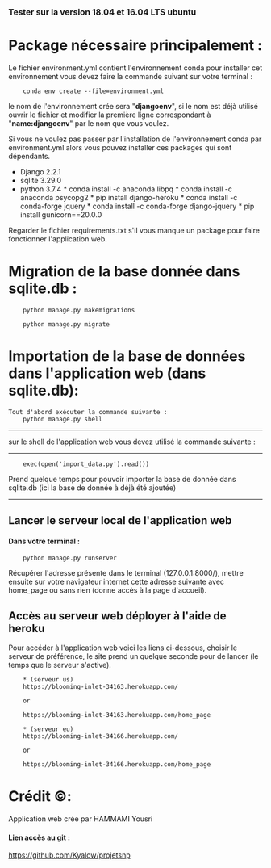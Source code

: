 ### Tester sur la version 18.04 et 16.04 LTS ubuntu

# Package nécessaire principalement : 
Le fichier environment.yml contient l'environnement conda pour installer cet environnement vous devez faire la commande suivant sur votre terminal :

		conda env create --file=environment.yml

le nom de l'environnement crée sera "**djangoenv**", si le nom est déjà utilisé ouvrir le fichier et modifier la première ligne correspondant à "**name:djangoenv**" par le nom que vous voulez.

Si vous ne voulez pas passer par l'installation de l'environnement conda par environment.yml alors vous pouvez installer ces packages qui sont dépendants.

* Django 2.2.1	
* sqlite 3.29.0
* python 3.7.4
		* conda install -c anaconda libpq
		* conda install -c anaconda psycopg2
		* pip install django-heroku
		* conda install -c conda-forge jquery
		* conda install -c conda-forge django-jquery
		* pip install gunicorn==20.0.0

Regarder le fichier requirements.txt s'il vous manque un package pour faire fonctionner l'application web. 


# Migration de la base donnée dans sqlite.db :

		python manage.py makemigrations

		python manage.py migrate


# Importation de la base de données dans l'application web (dans sqlite.db):

	Tout d'abord exécuter la commande suivante :
		python manage.py shell 
***

sur le shell de l'application web vous devez utilisé la commande suivante :

***
		exec(open('import_data.py').read())
Prend quelque temps pour pouvoir importer la base de donnée dans sqlite.db (ici la base de donnée à déjà été ajoutée)

*** 

## Lancer le serveur local de l'application web 

#### Dans votre terminal :
		
		python manage.py runserver

Récupérer l'adresse présente dans le terminal (127.0.0.1:8000/), mettre ensuite sur votre navigateur internet cette adresse suivante avec home_page ou sans rien (donne accès à la page d'accueil).

## Accès au serveur web déployer à l'aide de heroku 

Pour accéder à l'application web voici les liens ci-dessous, choisir le serveur de préférence, le site prend un quelque seconde pour de lancer (le temps que le serveur s'active).

		* (serveur us) 
		https://blooming-inlet-34163.herokuapp.com/

		or 

		https://blooming-inlet-34163.herokuapp.com/home_page

		* (serveur eu) 
		https://blooming-inlet-34166.herokuapp.com/

		or
		
		https://blooming-inlet-34166.herokuapp.com/home_page



# Crédit ©:

Application web crée par HAMMAMI Yousri 


#### Lien accès au git :

https://github.com/Kyalow/projetsnp
